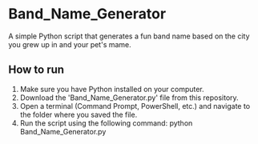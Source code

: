 # Band_Name_Generator

A simple Python script that generates a fun band name based on the city you grew up in and your pet's mame.

## How to run

1. Make sure you have Python installed on your computer.
2. Download the 'Band_Name_Generator.py' file from this repository.
3. Open a terminal (Command Prompt, PowerShell, etc.) and navigate to the folder where you saved the file.
4. Run the script using the following command: python Band_Name_Generator.py
